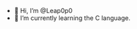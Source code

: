 - 👋 Hi, I’m @Leap0p0
- 🌱 I’m currently learning the C language.

<!---
Leap0p0/Leap0p0 is a ✨ special ✨ repository because its `README.md` (this file) appears on your GitHub profile.
You can click the Preview link to take a look at your changes.
--->
